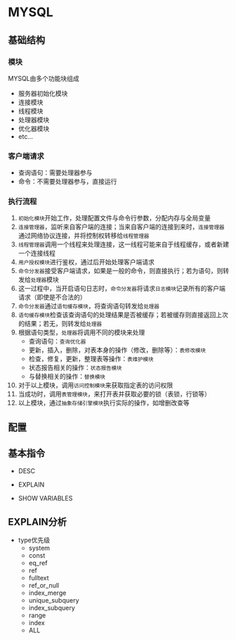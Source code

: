 # MYSQL

## 基础结构
### 模块
MYSQL由多个功能块组成
- 服务器初始化模块
- 连接模块
- 线程模块
- 处理器模块
- 优化器模块
- etc...

### 客户端请求
- 查询语句：需要处理器参与
- 命令：不需要处理器参与，直接运行

### 执行流程
1. `初始化模块`开始工作，处理配置文件与命令行参数，分配内存与全局变量
2. `连接管理器`，监听来自客户端的连接；当来自客户端的连接到来时，`连接管理器`通过网络协议连接，并将控制权转移给`线程管理器`
3. `线程管理器`调用一个线程来处理连接，这一线程可能来自于线程缓存，或者新建一个连接线程
4. `用户授权模块`进行鉴权，通过后开始处理客户端请求
5. `命令分发器`接受客户端请求，如果是一般的命令，则直接执行；若为语句，则转发给`处理器`模块
6. 这一过程中，当开启语句日志时，`命令分发器`将请求`日志模块`记录所有的客户端请求（即使是不合法的）
7. `命令分发器`通过`语句缓存模块`，将查询语句转发给`处理器`
8. `语句缓存模块`检查该查询语句的处理结果是否被缓存；若被缓存则直接返回上次的结果；若无，则转发给`处理器`
9. 根据语句类型，`处理器`将调用不同的模块来处理
    - 查询语句：`查询优化器`
    - 更新，插入，删除，对表本身的操作（修改，删除等）：`表修改模块`
    - 检查，修复，更新，整理表等操作：`表维护模块`
    - 状态报告相关的操作：`状态报告模块`
    - 与替换相关的操作：`替换模块`
10. 对于以上模块，调用`访问控制模块`来获取指定表的访问权限
11. 当成功时，调用`表管理模块`，来打开表并获取必要的锁（表锁，行锁等）
12. 以上模块，通过`抽象存储引擎模块`执行实际的操作，如增删改查等
## 配置

## 基本指令

- DESC

- EXPLAIN

- SHOW VARIABLES 

## EXPLAIN分析

- type优先级
    - system
    - const
    - eq_ref
    - ref
    - fulltext
    - ref_or_null
    - index_merge
    - unique_subquery
    - index_subquery
    - range
    - index
    - ALL
